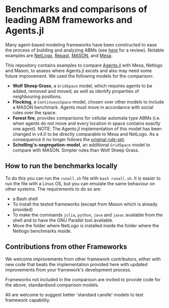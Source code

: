 # Benchmarks and comparisons of leading ABM frameworks and Agents.jl

Many agent-based modeling frameworks have been constructed to ease the process of building and analyzing ABMs (see [here](http://dx.doi.org/10.1016/j.cosrev.2017.03.001) for a review).
Notable examples are [NetLogo](https://ccl.northwestern.edu/netlogo/), [Repast](https://repast.github.io/index.html), [MASON](https://journals.sagepub.com/doi/10.1177/0037549705058073), and [Mesa](https://github.com/projectmesa/mesa).

This repository contains examples to compare [Agents.jl](https://github.com/JuliaDynamics/Agents.jl) with Mesa, Netlogo and Mason, to assess where Agents.jl excels and also may need some future improvement.
We used the following models for the comparison:

- **Wolf Sheep Grass**, a `GridSpace` model, which requires agents to be added, removed and moved; as well as identify properties of neighbouring positions.
- **Flocking**, a `ContinuousSpace` model, chosen over other models to include a MASON benchmark. Agents must move in accordance with social rules over the space.
- **Forest fire**, provides comparisons for cellular automata type ABMs (i.e. when agents do not move and every location in space contains exactly one agent). NOTE: The Agents.jl implementation of this model has been changed in v4.0 to be directly comparable to Mesa and NetLogo. As a consequence it no longer follows the [original rule-set](https://en.wikipedia.org/wiki/Forest-fire_model).
- **Schelling's-segregation-model**, an additional `GridSpace` model to compare with MASON. Simpler rules than Wolf Sheep Grass.

## How to run the benchmarks locally

To do this you can run the `runall.sh` file with `bash runall.sh`. It is easier to run the file with a Linux OS, but you can emulate the same behaviour on other systems. The requirements to do so are:

- a Bash shell
- To install the tested frameworks (except from Mason which is already provided)
- To make the commands `julia`, `python`, `java` and `javac` available from the shell and to have the GNU Parallel tool available. 
- Move the folder where NetLogo is installed inside the folder where the Netlogo benchmarks reside. 

## Contributions from other Frameworks

We welcome improvements from other framework contributors, either with new code that beats the implementation provided here with updated improvements from your framework's development process.

Frameworks not included in the comparison are invited to provide code for the above, standardised comparison models.

All are welcome to suggest better 'standard candle' models to test framework capability.

